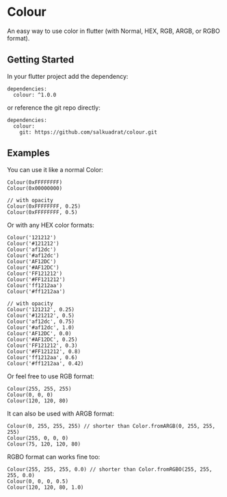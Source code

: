 # Colour

An easy way to use color in flutter (with Normal, HEX, RGB, ARGB, or RGBO format).

## Getting Started

In your flutter project add the dependency:

```
dependencies:
  colour: ^1.0.0
```

or reference the git repo directly:

```
dependencies:
  colour:
    git: https://github.com/salkuadrat/colour.git
```

## Examples

You can use it like a normal Color:
```
Colour(0xFFFFFFFF)
Colour(0x00000000)

// with opacity
Colour(0xFFFFFFFF, 0.25)
Colour(0xFFFFFFFF, 0.5)
```

Or with any HEX color formats:
```
Colour('121212')
Colour('#121212')
Colour('af12dc')
Colour('#af12dc')
Colour('AF12DC')
Colour('#AF12DC')
Colour('FF121212')
Colour('#FF121212')
Colour('ff1212aa')
Colour('#ff1212aa')

// with opacity
Colour('121212', 0.25)
Colour('#121212', 0.5)
Colour('af12dc', 0.75)
Colour('#af12dc', 1.0)
Colour('AF12DC', 0.0)
Colour('#AF12DC', 0.25)
Colour('FF121212', 0.3)
Colour('#FF121212', 0.8)
Colour('ff1212aa', 0.6)
Colour('#ff1212aa', 0.42)
```

Or feel free to use RGB format:
```
Colour(255, 255, 255)
Colour(0, 0, 0)
Colour(120, 120, 80)
```

It can also be used with ARGB format:
```
Colour(0, 255, 255, 255) // shorter than Color.fromARGB(0, 255, 255, 255)
Colour(255, 0, 0, 0)
Colour(75, 120, 120, 80)
```

RGBO format can works fine too:
```
Colour(255, 255, 255, 0.0) // shorter than Color.fromRGBO(255, 255, 255, 0.0)
Colour(0, 0, 0, 0.5)
Colour(120, 120, 80, 1.0)
```